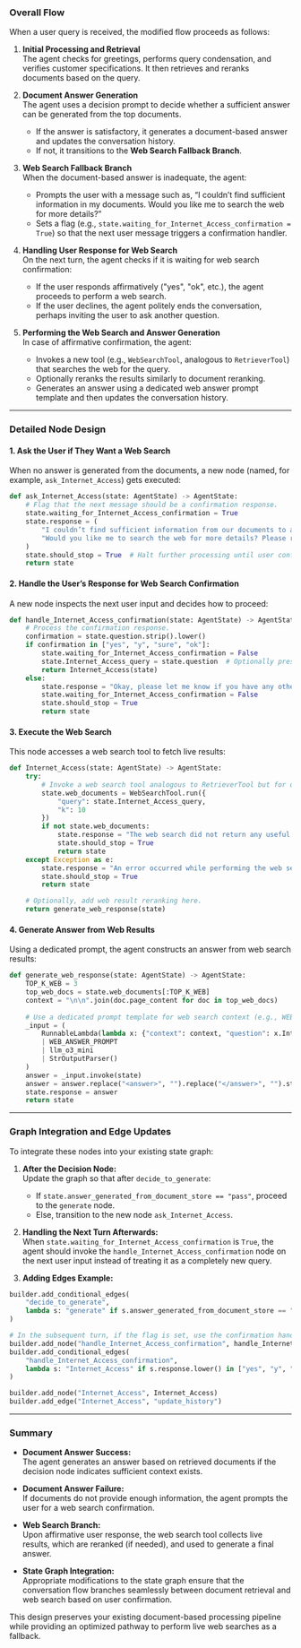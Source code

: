 ### Overall Flow

When a user query is received, the modified flow proceeds as follows:

1. **Initial Processing and Retrieval**  
   The agent checks for greetings, performs query condensation, and verifies customer specifications. It then retrieves and reranks documents based on the query.

2. **Document Answer Generation**  
   The agent uses a decision prompt to decide whether a sufficient answer can be generated from the top documents.  
   - If the answer is satisfactory, it generates a document-based answer and updates the conversation history.  
   - If not, it transitions to the **Web Search Fallback Branch**.

3. **Web Search Fallback Branch**  
   When the document-based answer is inadequate, the agent:
   - Prompts the user with a message such as, “I couldn’t find sufficient information in my documents. Would you like me to search the web for more details?”  
   - Sets a flag (e.g., `state.waiting_for_Internet_Access_confirmation = True`) so that the next user message triggers a confirmation handler.

4. **Handling User Response for Web Search**  
   On the next turn, the agent checks if it is waiting for web search confirmation:
   - If the user responds affirmatively ("yes", "ok", etc.), the agent proceeds to perform a web search.  
   - If the user declines, the agent politely ends the conversation, perhaps inviting the user to ask another question.

5. **Performing the Web Search and Answer Generation**  
   In case of affirmative confirmation, the agent:
   - Invokes a new tool (e.g., `WebSearchTool`, analogous to `RetrieverTool`) that searches the web for the query.
   - Optionally reranks the results similarly to document reranking.
   - Generates an answer using a dedicated web answer prompt template and then updates the conversation history.

---

### Detailed Node Design

#### 1. Ask the User if They Want a Web Search

When no answer is generated from the documents, a new node (named, for example, `ask_Internet_Access`) gets executed:

```python
def ask_Internet_Access(state: AgentState) -> AgentState:
    # Flag that the next message should be a confirmation response.
    state.waiting_for_Internet_Access_confirmation = True
    state.response = (
        "I couldn’t find sufficient information from our documents to answer your query. "
        "Would you like me to search the web for more details? Please respond with 'yes' or 'no'."
    )
    state.should_stop = True  # Halt further processing until user confirms.
    return state
```

#### 2. Handle the User’s Response for Web Search Confirmation

A new node inspects the next user input and decides how to proceed:

```python
def handle_Internet_Access_confirmation(state: AgentState) -> AgentState:
    # Process the confirmation response.
    confirmation = state.question.strip().lower()
    if confirmation in ["yes", "y", "sure", "ok"]:
        state.waiting_for_Internet_Access_confirmation = False
        state.Internet_Access_query = state.question  # Optionally preserve or re-use the original query.
        return Internet_Access(state)
    else:
        state.response = "Okay, please let me know if you have any other questions."
        state.waiting_for_Internet_Access_confirmation = False
        state.should_stop = True
        return state
```

#### 3. Execute the Web Search

This node accesses a web search tool to fetch live results:

```python
def Internet_Access(state: AgentState) -> AgentState:
    try:
        # Invoke a web search tool analogous to RetrieverTool but for online search.
        state.web_documents = WebSearchTool.run({
            "query": state.Internet_Access_query,
            "k": 10
        })
        if not state.web_documents:
            state.response = "The web search did not return any useful results."
            state.should_stop = True
            return state
    except Exception as e:
        state.response = "An error occurred while performing the web search."
        state.should_stop = True
        return state

    # Optionally, add web result reranking here.
    return generate_web_response(state)
```

#### 4. Generate Answer from Web Results

Using a dedicated prompt, the agent constructs an answer from web search results:

```python
def generate_web_response(state: AgentState) -> AgentState:
    TOP_K_WEB = 3
    top_web_docs = state.web_documents[:TOP_K_WEB]
    context = "\n\n".join(doc.page_content for doc in top_web_docs)
    
    # Use a dedicated prompt template for web search context (e.g., WEB_ANSWER_PROMPT).
    _input = (
        RunnableLambda(lambda x: {"context": context, "question": x.Internet_Access_query})
        | WEB_ANSWER_PROMPT
        | llm_o3_mini
        | StrOutputParser()
    )
    answer = _input.invoke(state)
    answer = answer.replace("<answer>", "").replace("</answer>", "").strip()
    state.response = answer
    return state
```

---

### Graph Integration and Edge Updates

To integrate these nodes into your existing state graph:

1. **After the Decision Node:**  
   Update the graph so that after `decide_to_generate`:
   - If `state.answer_generated_from_document_store == "pass"`, proceed to the `generate` node.
   - Else, transition to the new node `ask_Internet_Access`.

2. **Handling the Next Turn Afterwards:**  
   When `state.waiting_for_Internet_Access_confirmation` is `True`, the agent should invoke the `handle_Internet_Access_confirmation` node on the next user input instead of treating it as a completely new query.

3. **Adding Edges Example:**

```python
builder.add_conditional_edges(
    "decide_to_generate",
    lambda s: "generate" if s.answer_generated_from_document_store == "pass" else "ask_Internet_Access"
)

# In the subsequent turn, if the flag is set, use the confirmation handling node:
builder.add_node("handle_Internet_Access_confirmation", handle_Internet_Access_confirmation)
builder.add_conditional_edges(
    "handle_Internet_Access_confirmation",
    lambda s: "Internet_Access" if s.response.lower() in ["yes", "y", "sure", "ok"] else "update_history"
)

builder.add_node("Internet_Access", Internet_Access)
builder.add_edge("Internet_Access", "update_history")
```

---

### Summary

- **Document Answer Success:**  
  The agent generates an answer based on retrieved documents if the decision node indicates sufficient context exists.

- **Document Answer Failure:**  
  If documents do not provide enough information, the agent prompts the user for a web search confirmation.

- **Web Search Branch:**  
  Upon affirmative user response, the web search tool collects live results, which are reranked (if needed), and used to generate a final answer.

- **State Graph Integration:**  
  Appropriate modifications to the state graph ensure that the conversation flow branches seamlessly between document retrieval and web search based on user confirmation.

This design preserves your existing document-based processing pipeline while providing an optimized pathway to perform live web searches as a fallback.
